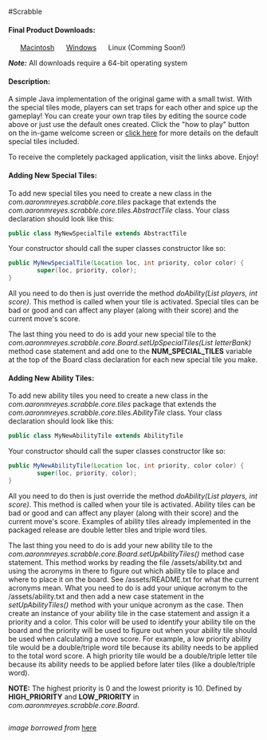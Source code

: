 #Scrabble
#### Final Product Downloads:

&nbsp;&nbsp;&nbsp;&nbsp;&nbsp;&nbsp;[Macintosh](http://www.andrew.cmu.edu/user/areyes/files/Scrabble.dmg)&nbsp;&nbsp;&nbsp;&nbsp;&nbsp;&nbsp;[Windows](http://www.andrew.cmu.edu/user/areyes/files/scrabble.zip)&nbsp;&nbsp;&nbsp;&nbsp;&nbsp;&nbsp;Linux (Comming Soon!)

**_Note:_** All downloads require a 64-bit operating system

#### Description:
A simple Java implementation of the original game with a small twist. With the special tiles mode, players can set traps for each other and spice up the gameplay! You can create your own trap tiles by editing the source code above or just use the default ones created. Click the "how to play" button on the in-game welcome screen or  [click here](https://github.com/a-rey/scrabble/blob/master/assets/manual.pdf) for more details on the default special tiles included.

To receive the completely packaged application, visit the links above. Enjoy!

#### Adding New Special Tiles:

To add new special tiles you need to create a new class in the _com.aaronmreyes.scrabble.core.tiles_ package that extends the _com.aaronmreyes.scrabble.core.tiles.AbstractTile_ class. Your class declaration should look like this:

```java
public class MyNewSpecialTile extends AbstractTile
```

Your constructor should call the super classes constructor like so:

```java
public MyNewSpecialTile(Location loc, int priority, color color) {
		super(loc, priority, color);
}
```

All you need to do then is just override the method _doAbility(List<Player> players, int score)_. This method is called when your tile is activated. Special tiles can be bad or good and can affect any player (along with their score) and the current move's score. 

The last thing you need to do is add your new special tile to the _com.aaronmreyes.scrabble.core.Board.setUpSpecialTiles(List<AbstractTile> letterBank)_ method case statement and add one to the **NUM_SPECIAL_TILES** variable at the top of the Board class declaration for each new special tile you make.

#### Adding New Ability Tiles:

To add new ability tiles you need to create a new class in the _com.aaronmreyes.scrabble.core.tiles_ package that extends the _com.aaronmreyes.scrabble.core.tiles.AbilityTile_ class. Your class declaration should look like this:

```java
public class MyNewAbilityTile extends AbilityTile
```

Your constructor should call the super classes constructor like so:

```java
public MyNewAbilityTile(Location loc, int priority, color color) {
		super(loc, priority, color);
}
```

All you need to do then is just override the method _doAbility(List<Player> players, int score)_. This method is called when your tile is activated. Ability tiles can be bad or good and can affect any player (along with their score) and the current move's score. Examples of ability tiles already implemented in the packaged release are double letter tiles and triple word tiles.

The last thing you need to do is add your new ability tile to the _com.aaronmreyes.scrabble.core.Board.setUpAbilityTiles()_ method case statement. This method works by reading the file /assets/ability.txt and using the acronyms in there to figure out which ability tile to place and where to place it on the board. See /assets/README.txt for what the current acronyms mean. What you need to do is add your unique acronym to the /assets/ability.txt and then add a new case statement in the _setUpAbilityTiles()_ method with your unique acronym as the case. Then create an instance of your ability tile in the case statement and assign it a priority and a color. This color will be used to identify your ability tile on the board and the priority will be used to figure out when your ability tile should be used when calculating a move score. For example, a low priority ability tile would be a double/triple word tile because its ability needs to be applied to the total word score. A high priority tile would be a double/triple letter tile because its ability needs to be applied before later tiles (like a double/triple word).

**NOTE:** The highest priority is 0 and the lowest priority is 10. Defined by **HIGH_PRIORITY** and **LOW_PRIORITY** in _com.aaronmreyes.scrabble.core.Board_.

<p align="center"><img src="http://i00.i.aliimg.com/img/pb/704/989/105/105989704_388.jpg" alt=""/></p>

_image_ _borrowed_ _from_ [here](http://www.alibaba.com/product-detail/wooden-scrabble-tiles-for-jewelry_137115928.html)
